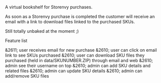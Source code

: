 A virtual bookshelf for Storenvy purchases.

As soon as a Storenvy purchase is completed the customer will receive an email with a link to download files linked to the purchased SKUs.

Still totally unbaked at the moment ;)

Feature list

&2611; user receives email for new purchase
&2610; user can click on email link to see SKUs purchased
&2610; user can download SKU files they purchased (held in data/SKUNUMBER.ZIP) through email and web
&2610; admin see their username on top
&2610; admin can add SKU details and related files
&2610; admin can update SKU details
&2610; admin can add/remove SKU files

